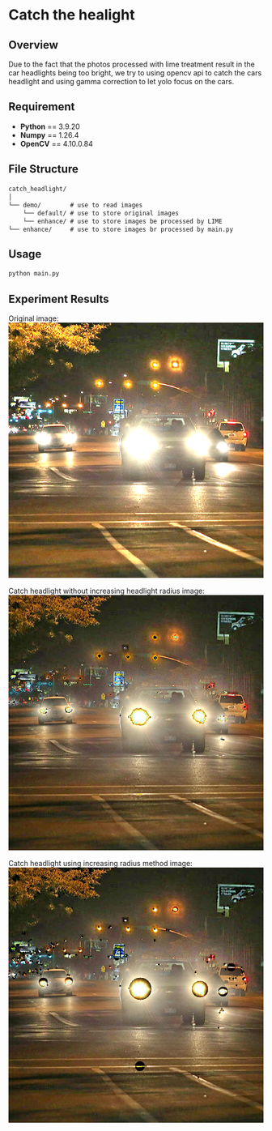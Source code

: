 # Catch the healight

##  Overview
Due to the fact that the photos processed with lime treatment result in the car headlights being too bright, we try to using opencv api to catch the cars headlight and using gamma correction to let yolo focus on the cars.

## Requirement
* __Python__ == 3.9.20  
* __Numpy__ == 1.26.4 
* __OpenCV__ == 4.10.0.84 

## File Structure
```
catch_headlight/
│
└── demo/        # use to read images
    └── default/ # use to store original images
    └── enhance/ # use to store images be processed by LIME
└── enhance/     # use to store images br processed by main.py
```

## Usage
```bash
python main.py 
```

## Experiment Results

Original image:
![original image](demo/enhance/night-driving_620_Out.png)

Catch headlight without increasing headlight radius image:
![without radius image](demo/erase_car_light_2.png)

Catch headlight using increasing radius method image:
![radius image](demo/erase_car_light.png)
